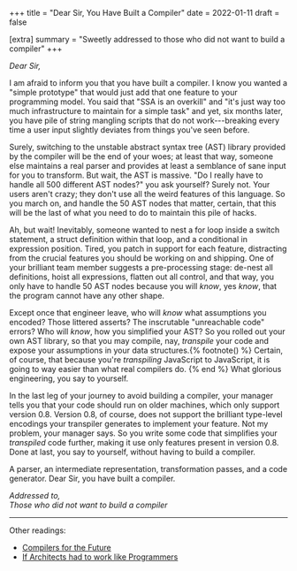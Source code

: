+++
title = "Dear Sir, You Have Built a Compiler"
date = 2022-01-11
draft = false

[extra]
summary = "Sweetly addressed to those who did not want to build a compiler"
+++

*Dear Sir,*

I am afraid to inform you that you have built a compiler.
I know you wanted a "simple prototype" that would just add that
one feature to your programming model.
You said that "SSA is an overkill" and "it's just way too much infrastructure
to maintain for a simple task" and yet, six months later, you have pile of
string mangling scripts that do not work---breaking every time a user input
slightly deviates from things you've seen before.

Surely, switching to the unstable abstract syntax tree (AST) library provided by the compiler will be the
end of your woes; at least that way, someone else maintains a real parser and provides
at least a semblance of sane input for you to transform.
But wait, the AST is massive. "Do I really have to handle all 500 different AST nodes?" you ask yourself?
Surely not.
Your users aren't crazy; they don't use all the weird features of this language.
So you march on, and handle the 50 AST nodes that matter, certain, that this
will be the last of what you need to do to maintain this pile of hacks.

Ah, but wait! Inevitably, someone wanted to nest a for loop inside a switch
statement, a struct definition within that loop, and a conditional in
expression position.
Tired, you patch in support for each feature, distracting from the crucial
features you should be working on and shipping.
One of your brilliant team member suggests a pre-processing stage: de-nest all definitions,
hoist all expressions, flatten out all control, and that way, you only have to handle
50 AST nodes because you will *know*, yes *know*, that the program cannot have any other
shape.

Except once that engineer leave, who will *know* what assumptions you encoded?
Those littered asserts? The inscrutable "unreachable code" errors? Who will *know*,
how you simplified your AST?
So you rolled out your own AST library, so that you may compile, nay, *transpile* your
code and expose your assumptions in your data structures.{% footnote() %}
Certain, of course, that because you're *transpiling* JavaScript to JavaScript, it is going to
way easier than what real compilers do.
{% end %} What glorious engineering, you say to yourself.

In the last leg of your journey to avoid building a compiler, your manager tells you
that your code should run on older machines, which only support version 0.8.
Version 0.8, of course, does not support the brilliant type-level encodings your
transpiler generates to implement your feature.
Not my problem, your manager says.
So you write some code that simplifies your *transpiled* code further, making
it use only features present in version 0.8.
Done at last, you say to yourself, without having to build a compiler.

A parser, an intermediate representation, transformation passes, and a code generator.
Dear Sir, you have built a compiler.

*Addressed to,*<br/>
*Those who did not want to build a compiler*

---------

Other readings:
- [Compilers for the Future](https://adam-mcdaniel-blog.github.io/compilers-for-the-future)
- [If Architects had to work like Programmers](http://www.gksoft.com/a/fun/architects.html)